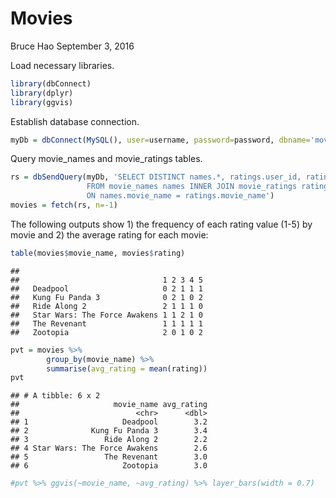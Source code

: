 Movies
================
Bruce Hao
September 3, 2016

Load necessary libraries.

``` r
library(dbConnect)
library(dplyr)
library(ggvis)
```

Establish database connection.

``` r
myDb = dbConnect(MySQL(), user=username, password=password, dbname='movies', host=host)
```

Query movie\_names and movie\_ratings tables.

``` r
rs = dbSendQuery(myDb, 'SELECT DISTINCT names.*, ratings.user_id, ratings.rating 
                 FROM movie_names names INNER JOIN movie_ratings ratings
                 ON names.movie_name = ratings.movie_name')
movies = fetch(rs, n=-1)
```

The following outputs show 1) the frequency of each rating value (1-5) by movie and 2) the average rating for each movie:

``` r
table(movies$movie_name, movies$rating)
```

    ##                               
    ##                                1 2 3 4 5
    ##   Deadpool                     0 2 1 1 1
    ##   Kung Fu Panda 3              0 2 1 0 2
    ##   Ride Along 2                 2 1 1 1 0
    ##   Star Wars: The Force Awakens 1 1 2 1 0
    ##   The Revenant                 1 1 1 1 1
    ##   Zootopia                     2 0 1 0 2

``` r
pvt = movies %>%
        group_by(movie_name) %>%
        summarise(avg_rating = mean(rating)) 
pvt
```

    ## # A tibble: 6 x 2
    ##                     movie_name avg_rating
    ##                          <chr>      <dbl>
    ## 1                     Deadpool        3.2
    ## 2              Kung Fu Panda 3        3.4
    ## 3                 Ride Along 2        2.2
    ## 4 Star Wars: The Force Awakens        2.6
    ## 5                 The Revenant        3.0
    ## 6                     Zootopia        3.0

``` r
#pvt %>% ggvis(~movie_name, ~avg_rating) %>% layer_bars(width = 0.7)
```
